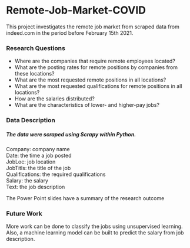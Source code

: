 # Remote-Job-Market-COVID
This project investigates the remote job market from scraped data from indeed.com in the period before February 15th 2021.

### Research Questions
- Where are the companies that require remote employees located?
- What are the posting rates for remote positions by companies from these locations?
- What are the most requested remote positions in all locations?
- What are the most requested qualifications for remote positions in all locations?
- How are the salaries distributed?
- What are the characteristics of lower- and higher-pay jobs?

### Data Description
##### The data were scraped using Scrapy within Python.
Company: company name <br>
Date: the time a job posted <br>
JobLoc: job location <br>
JobTitls: the title of the job <br>
Qualifications: the required qualifications <br>
Salary: the salary <br>
Text: the job description <br>

The Power Point slides have a summary of the research outcome

### Future Work
More work can be done to classify the jobs using unsupervised learning. Also, a machine learning model can be built to predict the salary from job description.
